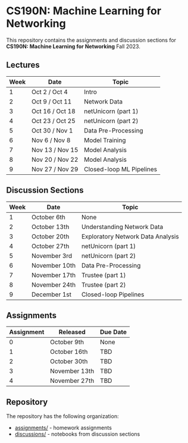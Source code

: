 # CS190N: Machine Learning for Networking
This repository contains the assignments and discussion sections for **CS190N: Machine Learning for Networking** Fall 2023.

## Lectures

| Week       | Date            | Topic    |
|------------|-------------------------------|------------------------|
| 1          | Oct 2 / Oct 4   | Intro                    |
| 2          | Oct 9 / Oct 11  | Network Data             |
| 3          | Oct 16 / Oct 18 | netUnicorn (part 1)      |
| 4          | Oct 23 / Oct 25 | netUnicorn (part 2)      |
| 5          | Oct 30 / Nov 1  | Data Pre-Processing      |
| 6          | Nov 6 / Nov 8   | Model Training           |
| 7          | Nov 13 / Nov 15 | Model Analysis           |
| 8          | Nov 20 / Nov 22 | Model Analysis           |
| 9          | Nov 27 / Nov 29 | Closed-loop ML Pipelines |

## Discussion Sections

| Week       | Date          | Topic    |
|------------|--------------------------|------------------------|
| 1          | October 6th   | None                              |
| 2          | October 13th  | Understanding Network Data        |
| 3          | October 20th  | Exploratory Network Data Analysis |
| 4          | October 27th  | netUnicorn (part 1)               |
| 5          | November 3rd  | netUnicorn (part 2)               |
| 6          | November 10th | Data Pre-Processing               |
| 7          | November 17th | Trustee (part 1)                  |
| 8          | November 24th | Trustee (part 2)                  |
| 9          | December 1st  | Closed-loop Pipelines             |

## Assignments

| Assignment | Released      | Due Date |
|------------|--------------------------|---------|
| 0          | October 9th   | None     |
| 1          | October 16th  | TBD      |
| 2          | October 30th  | TBD      |
| 3          | November 13th | TBD      |
| 4          | November 27th | TBD      |

## Repository

The repository has the following organization:

* [assignments/](./assignments/) - homework assignments
* [discussions/](./discussions/) - notebooks from discussion sections
